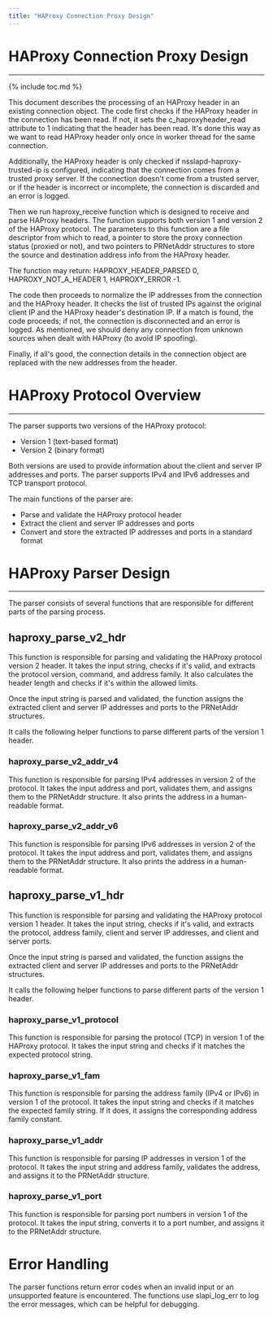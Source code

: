 ```yaml
---
title: "HAProxy Connection Proxy Design"
---
```


# HAProxy Connection Proxy Design
----------------------------------------

{% include toc.md %}

This document describes the processing of an HAProxy header in an existing connection object. The code first checks if the HAProxy header in the connection has been read. If not, it sets the c_haproxyheader_read attribute to 1 indicating that the header has been read.
It's done this way as we want to read HAProxy header only once in worker thread for the same connection.

Additionally, the HAProxy header is only checked if nsslapd-haproxy-trusted-ip is configured, indicating that the connection comes from a trusted proxy server. If the connection doesn't come from a trusted server, or if the header is incorrect or incomplete, the connection is discarded and an error is logged.

Then we run haproxy_receive function which is designed to receive and parse HAProxy headers. The function supports both version 1 and version 2 of the HAProxy protocol. The parameters to this function are a file descriptor from which to read, a pointer to store the proxy connection status (proxied or not), and two pointers to PRNetAddr structures to store the source and destination address info from the HAProxy header.

The function may return: HAPROXY_HEADER_PARSED 0, HAPROXY_NOT_A_HEADER 1, HAPROXY_ERROR -1.

The code then proceeds to normalize the IP addresses from the connection and the HAProxy header. It checks the list of trusted IPs against the original client IP and the HAProxy header's destination IP. If a match is found, the code proceeds; if not, the connection is disconnected and an error is logged. As mentioned, we should deny any connection from unknown sources when dealt with HAProxy (to avoid IP spoofing).

Finally, if all's good, the connection details in the connection object are replaced with the new addresses from the header. 

# HAProxy Protocol Overview
----------

The parser supports two versions of the HAProxy protocol:

- Version 1 (text-based format)
- Version 2 (binary format)

Both versions are used to provide information about the client and server IP addresses and ports. The parser supports IPv4 and IPv6 addresses and TCP transport protocol.

The main functions of the parser are:

- Parse and validate the HAProxy protocol header
- Extract the client and server IP addresses and ports
- Convert and store the extracted IP addresses and ports in a standard format

# HAProxy Parser Design
--------

The parser consists of several functions that are responsible for different parts of the parsing process.

## haproxy_parse_v2_hdr
This function is responsible for parsing and validating the HAProxy protocol version 2 header. It takes the input string, checks if it's valid, and extracts the protocol version, command, and address family. It also calculates the header length and checks if it's within the allowed limits.

Once the input string is parsed and validated, the function assigns the extracted client and server IP addresses and ports to the PRNetAddr structures.

It calls the following helper functions to parse different parts of the version 1 header.

### haproxy_parse_v2_addr_v4
This function is responsible for parsing IPv4 addresses in version 2 of the protocol. It takes the input address and port, validates them, and assigns them to the PRNetAddr structure. It also prints the address in a human-readable format.

### haproxy_parse_v2_addr_v6
This function is responsible for parsing IPv6 addresses in version 2 of the protocol. It takes the input address and port, validates them, and assigns them to the PRNetAddr structure. It also prints the address in a human-readable format.

## haproxy_parse_v1_hdr
This function is responsible for parsing and validating the HAProxy protocol version 1 header. It takes the input string, checks if it's valid, and extracts the protocol, address family, client and server IP addresses, and client and server ports.

Once the input string is parsed and validated, the function assigns the extracted client and server IP addresses and ports to the PRNetAddr structures.

It calls the following helper functions to parse different parts of the version 1 header.

### haproxy_parse_v1_protocol
This function is responsible for parsing the protocol (TCP) in version 1 of the HAProxy protocol. It takes the input string and checks if it matches the expected protocol string.

### haproxy_parse_v1_fam
This function is responsible for parsing the address family (IPv4 or IPv6) in version 1 of the protocol. It takes the input string and checks if it matches the expected family string. If it does, it assigns the corresponding address family constant.

### haproxy_parse_v1_addr
This function is responsible for parsing IP addresses in version 1 of the protocol. It takes the input string and address family, validates the address, and assigns it to the PRNetAddr structure.

### haproxy_parse_v1_port
This function is responsible for parsing port numbers in version 1 of the protocol. It takes the input string, converts it to a port number, and assigns it to the PRNetAddr structure.

# Error Handling
The parser functions return error codes when an invalid input or an unsupported feature is encountered. The functions use slapi_log_err to log the error messages, which can be helpful for debugging.